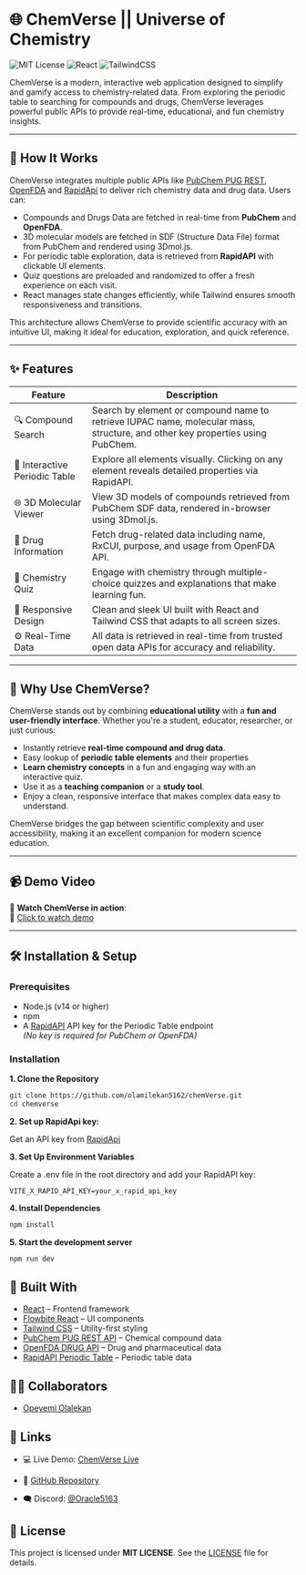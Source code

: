 # 🌐 ChemVerse || Universe of Chemistry

![MIT License](https://img.shields.io/badge/license-MIT-blue.svg)
![React](https://img.shields.io/badge/built%20with-React-61DAFB)
![TailwindCSS](https://img.shields.io/badge/styled%20with-TailwindCSS-38B2AC)

ChemVerse is a modern, interactive web application designed to simplify and gamify access to chemistry-related data. From exploring the periodic table to searching for compounds and drugs, ChemVerse leverages powerful public APIs to provide real-time, educational, and fun chemistry insights.

---

## 🚀 How It Works

ChemVerse integrates multiple public APIs like [PubChem PUG REST](https://pubchem.ncbi.nlm.nih.gov/docs/pug-rest), [OpenFDA](https://open.fda.gov/apis/) and [RapidApi](https://rapidapi.com/mukundKumar/api/periodictable) to deliver rich chemistry data and drug data. Users can:

- Compounds and Drugs Data are fetched in real-time from **PubChem** and **OpenFDA**.
- 3D molecular models are fetched in SDF (Structure Data File) format from PubChem and rendered using 3Dmol.js.
- For periodic table exploration, data is retrieved from **RapidAPI** with clickable UI elements.
- Quiz questions are preloaded and randomized to offer a fresh experience on each visit.
- React manages state changes efficiently, while Tailwind ensures smooth responsiveness and transitions.

This architecture allows ChemVerse to provide scientific accuracy with an intuitive UI, making it ideal for education, exploration, and quick reference.

---

## ✨ Features

| Feature                       | Description                                                                                                                   |
| ----------------------------- | ----------------------------------------------------------------------------------------------------------------------------- |
| 🔍 Compound Search            | Search by element or compound name to retrieve IUPAC name, molecular mass, structure, and other key properties using PubChem. |
| 📘 Interactive Periodic Table | Explore all elements visually. Clicking on any element reveals detailed properties via RapidAPI.                              |
| 🌐 3D Molecular Viewer        | View 3D models of compounds retrieved from PubChem SDF data, rendered in-browser using 3Dmol.js.                              |
| 💊 Drug Information           | Fetch drug-related data including name, RxCUI, purpose, and usage from OpenFDA API.                                           |
| 🧠 Chemistry Quiz             | Engage with chemistry through multiple-choice quizzes and explanations that make learning fun.                                |
| 🎨 Responsive Design          | Clean and sleek UI built with React and Tailwind CSS that adapts to all screen sizes.                                         |
| ⚙️ Real-Time Data             | All data is retrieved in real-time from trusted open data APIs for accuracy and reliability.                                  |

---

## 🎯 Why Use ChemVerse?

ChemVerse stands out by combining **educational utility** with a **fun and user-friendly interface**. Whether you're a student, educator, researcher, or just curious:

- Instantly retrieve **real-time compound and drug data**.
- Easy lookup of **periodic table elements** and their properties
- **Learn chemistry concepts** in a fun and engaging way with an interactive quiz.
- Use it as a **teaching companion** or a **study tool**.
- Enjoy a clean, responsive interface that makes complex data easy to understand.

ChemVerse bridges the gap between scientific complexity and user accessibility, making it an excellent companion for modern science education.

---

## 📹 Demo Video

🎥 **Watch ChemVerse in action**:  
🔗 [Click to watch demo](https://drive.google.com/file/d/1HTizxvQEUxHi2rTgLLGgPTTvZldbtN_y/view?usp=drive_link)

---

## 🛠️ Installation & Setup

### Prerequisites

- Node.js (v14 or higher)
- npm
- A [RapidAPI](https://rapidapi.com/mukundKumar/api/periodictable) API key for the Periodic Table endpoint  
  _(No key is required for PubChem or OpenFDA)_

### Installation

**1. Clone the Repository**

```bash
git clone https://github.com/olamilekan5162/chemVerse.git
cd chemverse
```

**2. Set up RapidApi key:**

Get an API key from [RapidApi](rapidapi.com)

**3. Set Up Environment Variables**

Create a .env file in the root directory and add your RapidAPI key:

```
VITE_X_RAPID_API_KEY=your_x_rapid_api_key
```

**4. Install Dependencies**

```bash
npm install
```

**5. Start the development server**

```bash
npm run dev
```

## 🧪 Built With

- [React](https://react.dev/) – Frontend framework
- [Flowbite React](https://flowbite-react.com/) – UI components
- [Tailwind CSS](https://tailwindcss.com/) – Utility-first styling
- [PubChem PUG REST API](https://pubchem.ncbi.nlm.nih.gov/docs/pug-rest) – Chemical compound data
- [OpenFDA DRUG API](https://open.fda.gov/apis/) – Drug and pharmaceutical data
- [RapidAPI Periodic Table](https://rapidapi.com/mukundKumar/api/periodictable) – Periodic table data

## 🧑‍💻 Collaborators

- [Opeyemi Olalekan](https://github.com/olamilekan5162)

## 🔗 Links

- 💻 Live Demo: [ChemVerse Live](https://chem-verse.vercel.app/)

- 📁 [GitHub Repository](https://github.com/olamilekan5162/chemVerse)

- 🗨️ Discord: [@Oracle5163](https://discordapp.com/users/oracle5163)

## 📄 License

This project is licensed under **MIT LICENSE**. See the [LICENSE](https://choosealicense.com/licenses/mit/) file for details.
